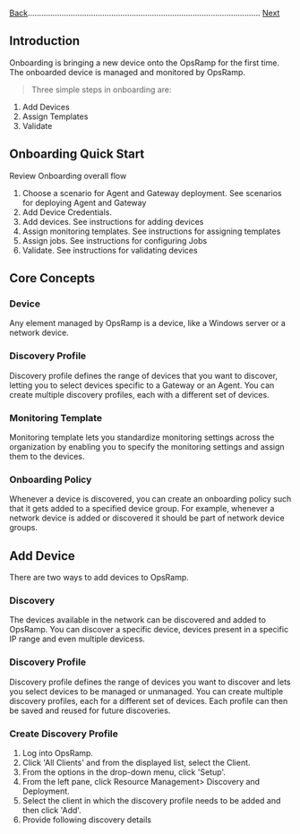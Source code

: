 [Back](Tables.md)....................................................................................................... [Next](Integrationstestfile.md)

## Introduction
Onboarding is bringing a new device onto the OpsRamp for the first time. The onboarded device is managed and monitored by OpsRamp.

> Three simple steps in onboarding are:
1. Add Devices
2. Assign Templates
3. Validate

## Onboarding Quick Start
Review Onboarding overall flow

1. Choose a scenario for Agent and Gateway deployment. See scenarios for deploying Agent and Gateway
2. Add Device Credentials.
3. Add devices. See instructions for adding devices
4. Assign monitoring templates. See instructions for assigning templates
5. Assign jobs. See instructions for configuring Jobs
6. Validate. See instructions for validating devices

## Core Concepts
### Device
Any element managed by OpsRamp is a device, like a Windows server or a network device.

### Discovery Profile
Discovery profile defines the range of devices that you want to discover, letting you to select devices specific to a Gateway or an Agent. You can create multiple discovery profiles, each with a different set of devices.

### Monitoring Template
Monitoring template lets you standardize monitoring settings across the organization by enabling you to specify the monitoring settings and assign them to the devices.

### Onboarding Policy
Whenever a device is discovered, you can create an onboarding policy such that it gets added to a specified device group. For example, whenever a network device is added or discovered it should be part of network device groups.

## Add Device
There are two ways to add devices to OpsRamp.

### Discovery
The devices available in the network can be discovered and added to OpsRamp. You can discover a specific device, devices present in a specific IP range and even multiple devicess.

### Discovery Profile
Discovery profile defines the range of devices you want to discover and lets you select devices to be managed or unmanaged. You can create multiple discovery profiles, each for a different set of devices. Each profile can then be saved and reused for future discoveries.

### Create Discovery Profile
1. Log into OpsRamp.
2. Click 'All Clients' and from the displayed list, select the Client.
3. From the options in the drop-down menu, click 'Setup'.
4. From the left pane, click Resource Management> Discovery and Deployment.
5. Select the client in which the discovery profile needs to be added and then click 'Add'.
6. Provide following discovery details

